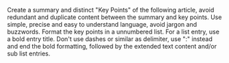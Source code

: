 Create a summary and distinct "Key Points" of the following article, avoid redundant and duplicate content between the summary and key points. Use simple, precise and easy to understand language, avoid jargon and buzzwords.
Format the key points in a unnumbered list. For a list entry, use a bold entry title. Don't use dashes or similar as delimiter, use ":" instead and end the bold formatting, followed by the extended text content and/or sub list entries.